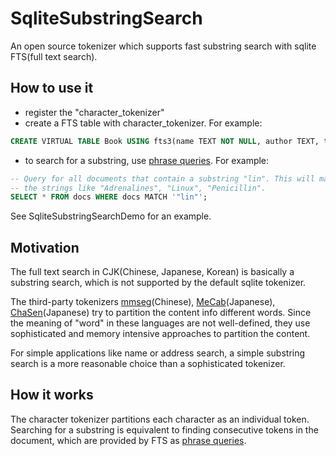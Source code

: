 SqliteSubstringSearch
=====================
An open source tokenizer which supports fast substring search with sqlite FTS(full text search).

## How to use it
* register the "character_tokenizer"
* create a FTS table with character_tokenizer. For example:
```sql
CREATE VIRTUAL TABLE Book USING fts3(name TEXT NOT NULL, author TEXT, tokenize=character);
```
* to search for a substring, use [phrase queries](http://www.sqlite.org/fts3.html#section_3). For example:
```sql
-- Query for all documents that contain a substring "lin". This will match
-- the strings like "Adrenalines", "Linux", "Penicillin".
SELECT * FROM docs WHERE docs MATCH '"lin"';
```
See SqliteSubstringSearchDemo for an example.

## Motivation
The full text search in CJK(Chinese, Japanese, Korean) is basically a substring search, which is not supported by the default sqlite tokenizer.

The third-party tokenizers [mmseg](https://code.google.com/p/pymmseg-cpp/)(Chinese), [MeCab](http://mecab.googlecode.com/svn/trunk/mecab/doc/index.html)(Japanese), [ChaSen](http://chasen-legacy.sourceforge.jp/)(Japanese) try to partition the content info different words.
Since the meaning of "word" in these languages are not well-defined, they use sophisticated and memory intensive approaches to partition the content.

For simple applications like name or address search, a simple substring search is a more reasonable choice than a sophisticated tokenizer.

## How it works
The character tokenizer partitions each character as an individual token. 
Searching for a substring is equivalent to finding consecutive tokens in the document, which are provided by FTS as [phrase queries](http://www.sqlite.org/fts3.html#section_3). 

